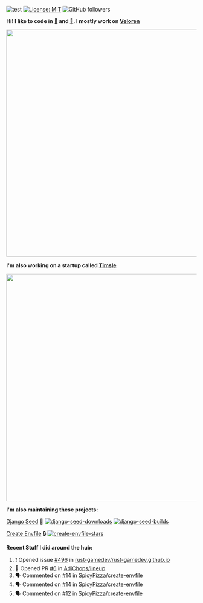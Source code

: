 ![test](https://hits.seeyoufarm.com/api/count/incr/badge.svg?url=https://github.com/AngelOnFira)
[![License: MIT](https://img.shields.io/badge/License-MIT-yellow.svg)](https://opensource.org/licenses/MIT)
![GitHub followers](https://img.shields.io/github/followers/angelonfira?style=social)

**Hi! I like to code in [:crab:](https://www.rust-lang.org/) and [:snake:](https://www.python.org/). I mostly work on [Veloren](https://veloren.net)**

<p align="center">
  <img width="600" src="https://media.discordapp.net/attachments/444005079410802699/730566298073038949/rsz_5f0656b6aa176.png">
</p>

**I'm also working on a startup called [Timsle](https://timsle.com)**

<p align="center">
  <img width="600" src="https://media.discordapp.net/attachments/444005079410802699/730566842674053130/rsz_5f0657242abb4.png">
</p>

**I'm also maintaining these projects:**

[Django Seed](https://github.com/Brobin/django-seed)
:seedling:
[![django-seed-downloads](https://pepy.tech/badge/django-seed)](https://pepy.tech/project/django-seed)
[![django-seed-builds](https://github.com/Brobin/django-seed/workflows/Test/badge.svg)](https://github.com/Brobin/django-seed)

[Create Envfile](https://github.com/SpicyPizza/create-envfile)
:lock:
[![create-envfile-stars](https://img.shields.io/github/stars/SpicyPizza/create-envfile?style=social)](https://github.com/SpicyPizza/create-envfile)

**Recent Stuff I did around the hub:**

<!--START_SECTION:activity-->
1. ❗️ Opened issue [#496](https://github.com/rust-gamedev/rust-gamedev.github.io/issues/496) in [rust-gamedev/rust-gamedev.github.io](https://github.com/rust-gamedev/rust-gamedev.github.io)
2. 💪 Opened PR [#6](https://github.com/AdiChops/lineup/pull/6) in [AdiChops/lineup](https://github.com/AdiChops/lineup)
3. 🗣 Commented on [#14](https://github.com/SpicyPizza/create-envfile/issues/14) in [SpicyPizza/create-envfile](https://github.com/SpicyPizza/create-envfile)
4. 🗣 Commented on [#14](https://github.com/SpicyPizza/create-envfile/issues/14) in [SpicyPizza/create-envfile](https://github.com/SpicyPizza/create-envfile)
5. 🗣 Commented on [#12](https://github.com/SpicyPizza/create-envfile/issues/12) in [SpicyPizza/create-envfile](https://github.com/SpicyPizza/create-envfile)
<!--END_SECTION:activity-->
